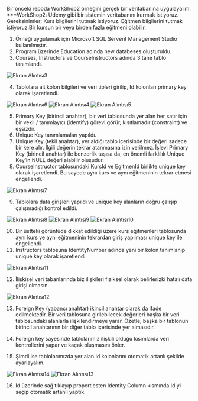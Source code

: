 Bir önceki repoda WorkShop2 örneğini gerçek bir veritabanına uygulayalım.
***WorkShop2: Udemy gibi bir sistemin veritabanını kurmak istiyoruz. Gereksinimler; 
Kurs bilgilerini tutmak istiyoruz. Eğitmen bilgilerini tutmak istiyoruz.Bir kursun bir veya birden fazla eğitmeni olabilir. 

1. Örneği uygulamak için Microsoft SQL Servent Management Studio kullanılmıştır.
2. Program üzerinde Education adında new databeses oluşturuldu.
3. Courses, Instructors ve CourseInstructors adında 3 tane tablo tanımlandı.

![Ekran Alıntısı3](https://user-images.githubusercontent.com/77534195/188615141-86bc53a8-4c54-477f-94ca-e0f71d075ff1.PNG)

4. Tablolara ait kolon bilgileri ve veri tipleri girilip, Id kolonları primary key olarak işaretlendi.

![Ekran Alıntısı6](https://user-images.githubusercontent.com/77534195/188615654-a1c4b261-a909-4838-9ffe-965972e671f8.PNG)
![Ekran Alıntısı4](https://user-images.githubusercontent.com/77534195/188615657-5f86a1d7-4ca2-451d-ae2f-6f3114e35b93.PNG)
![Ekran Alıntısı5](https://user-images.githubusercontent.com/77534195/188615663-2be2abf0-0a7b-498f-8ca9-8d344e008631.PNG)

5. Primary Key (birincil anahtar), bir veri tablosunda yer alan her satır için bir vekil / tanımlayıcı (identify) görevi görür, kısıtlamadır (constraint) ve eşsizdir.
6. Unique Key tanımlamaları yapıldı.
7. Unique Key (tekil anahtar), yer aldığı tablo içerisinde bir değeri sadece bir kere alır. İlgili değerin tekrar atanmasına izin verilmez. İşlevi Primary Key (birincil anahtar) ile benzerlik taşısa da, en önemli farklılık Unique Key’in NULL değeri alabilir oluşudur.
8. CourseInstructor tablosundaki KursId ve EgitmenId birlikte unique key olarak işaretlendi. Bu sayede aynı kurs ve aynı eğitmeninin tekrar etmesi engellendi.

![Ekran Alıntısı7](https://user-images.githubusercontent.com/77534195/188617861-dedd39d4-c8e9-41d4-bfde-9afa532238c7.PNG)

9. Tablolara data girişleri yapıldı ve unique key alanların doğru çalışıp çalışmadığı kontrol edildi.

![Ekran Alıntısı8](https://user-images.githubusercontent.com/77534195/188619019-759f0054-8916-4c44-845f-2fdfd81f1529.PNG)
![Ekran Alıntısı9](https://user-images.githubusercontent.com/77534195/188619022-c08a934f-879d-4a9f-8dd8-84e0c51ccda6.PNG)
![Ekran Alıntısı10](https://user-images.githubusercontent.com/77534195/188619013-db6c4bc2-0342-4806-acf2-ee84b41b0e21.PNG)

10. Bir üstteki görüntüde dikkat edildiği üzere kurs eğitmenleri tablosunda aynı kurs ve aynı eğitmeninin tekrardan giriş yapılması unique key ile engellendi.
11. Instructors tablosuna IdentityNumber adında yeni bir kolon tanımlanıp unique key olarak işaretlendi.

![Ekran Alıntısı11](https://user-images.githubusercontent.com/77534195/188623011-e5fe68d7-d487-4782-af8f-d24507046602.PNG)

12. İlişkisel veri tabanlarında biz ilişkileri fiziksel olarak belirlerizki hatalı data girişi olmasın.

![Ekran Alıntısı12](https://user-images.githubusercontent.com/77534195/188626257-06fae122-ccbd-4710-86c2-41b627efc696.PNG)

13. Foreign Key (yabancı anahtar) ikincil anahtar olarak da ifade edilmektedir. Bir veri tablosuna girilebilecek değerleri başka bir veri tablosundaki alanlarla ilişkilendirmeye yarar. Özetle, başka bir tablonun birincil anahtarının bir diğer tablo içerisinde yer almasıdır.
14. Foreign key sayesinde tablolarımız ilişkili olduğu kısımlarda veri kontrollerini yapar ve kaçak oluşmasını önler.

15. Şimdi ise tablolarımızda yer alan Id kolonlarını otomatik artanlı şekilde ayarlayalım.

![Ekran Alıntısı14](https://user-images.githubusercontent.com/77534195/188628359-6de92bd3-0aad-4899-874e-e7497bb8a365.PNG)
![Ekran Alıntısı13](https://user-images.githubusercontent.com/77534195/188628393-52cd87f8-8a1a-470d-98e1-50def40e2045.PNG)

16. Id üzerinde sağ tıklayıp propertiesten Identity Column kısmında Id yi seçip otomatik artanlı yaptık.




